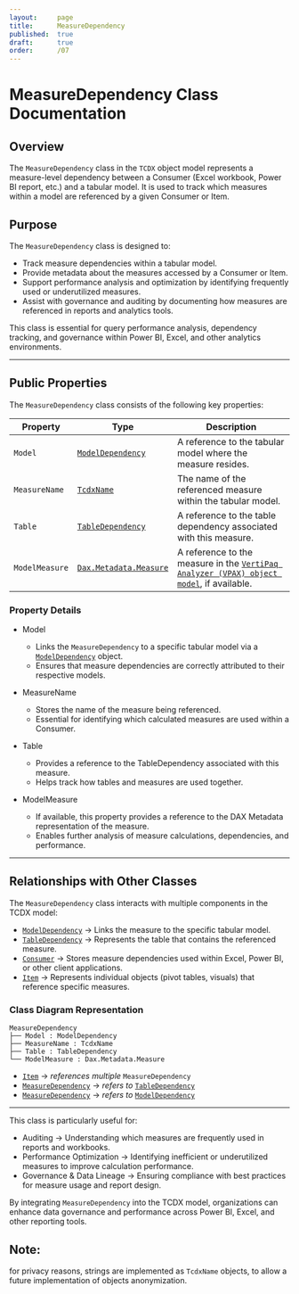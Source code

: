 ```yaml
---
layout:     page
title:      MeasureDependency
published:  true
draft:      true
order:      /07
---
```


# MeasureDependency Class Documentation

## Overview
The `MeasureDependency` class in the `TCDX` object model represents a measure-level dependency between a Consumer (Excel workbook, Power BI report, etc.) and a tabular model. It is used to track which measures within a model are referenced by a given Consumer or Item.

## Purpose
The `MeasureDependency` class is designed to:
- Track measure dependencies within a tabular model.
- Provide metadata about the measures accessed by a Consumer or Item.
- Support performance analysis and optimization by identifying frequently used or underutilized measures.
- Assist with governance and auditing by documenting how measures are referenced in reports and analytics tools.

This class is essential for query performance analysis, dependency tracking, and governance within Power BI, Excel, and other analytics environments.

---

## Public Properties
The `MeasureDependency` class consists of the following key properties:

| Property    | Type                | Description  |
|----------------|------------------------|------------------|
| `Model`       | [`ModelDependency`](./ModelDependency.md) | A reference to the tabular model where the measure resides. |
| `MeasureName` | [`TcdxName`](./TcdxName.md)              | The name of the referenced measure within the tabular model. |
| `Table`       | [`TableDependency`](./TableDependency.md)       | A reference to the table dependency associated with this measure. |
| `ModelMeasure` | [`Dax.Metadata.Measure`](./Dax.Metadata.Measure.md)  | A reference to the measure in the [`VertiPaq Analyzer (VPAX) object model`](https://docs.sqlbi.com/vertipaq-analyzer/), if available. |

### Property Details
- Model  
  - Links the `MeasureDependency` to a specific tabular model via a [`ModelDependency`](./ModelDependency.md) object.
  - Ensures that measure dependencies are correctly attributed to their respective models.

- MeasureName  
  - Stores the name of the measure being referenced.
  - Essential for identifying which calculated measures are used within a Consumer.

- Table  
  - Provides a reference to the TableDependency associated with this measure.
  - Helps track how tables and measures are used together.

- ModelMeasure  
  - If available, this property provides a reference to the DAX Metadata representation of the measure.
  - Enables further analysis of measure calculations, dependencies, and performance.

---

## Relationships with Other Classes
The `MeasureDependency` class interacts with multiple components in the TCDX model:

- [`ModelDependency`](./ModelDependency.md) → Links the measure to the specific tabular model.
- [`TableDependency`](./TableDependency.md) → Represents the table that contains the referenced measure.
- [`Consumer`](./Consumer.md) → Stores measure dependencies used within Excel, Power BI, or other client applications.
- [`Item`](./Item.md) → Represents individual objects (pivot tables, visuals) that reference specific measures.

### Class Diagram Representation
```
MeasureDependency
├── Model : ModelDependency
├── MeasureName : TcdxName
├── Table : TableDependency
└── ModelMeasure : Dax.Metadata.Measure
```
- [`Item`](./Item.md) → *references multiple* `MeasureDependency`
- [`MeasureDependency`](./TableDependency.md) → *refers to* [`TableDependency`](./TableDependency.md)
- [`MeasureDependency`](./ModelDependency.md) → *refers to* [`ModelDependency`](./ModelDependency.md)

---

This class is particularly useful for:
- Auditing → Understanding which measures are frequently used in reports and workbooks.
- Performance Optimization → Identifying inefficient or underutilized measures to improve calculation performance.
- Governance & Data Lineage → Ensuring compliance with best practices for measure usage and report design.

By integrating `MeasureDependency` into the TCDX model, organizations can enhance data governance and performance across Power BI, Excel, and other reporting tools.

## Note: 
for privacy reasons, strings are implemented as `TcdxName` objects, to allow a future implementation of objects anonymization.

